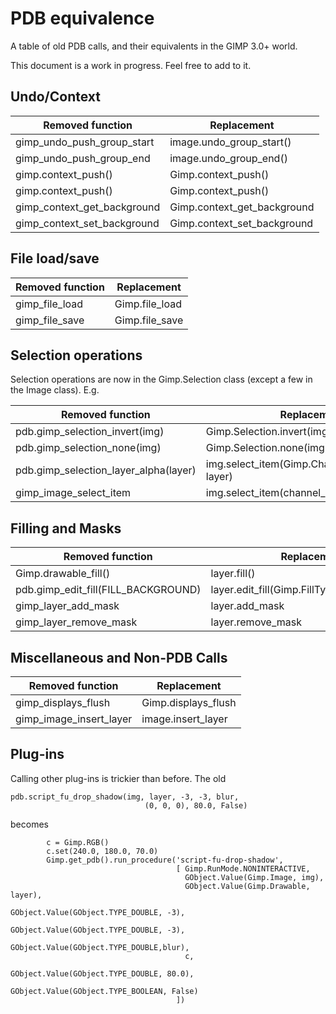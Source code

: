 # PDB equivalence

A table of old PDB calls, and their equivalents in the GIMP 3.0+ world.

This document is a work in progress. Feel free to add to it.

## Undo/Context

| Removed function                 | Replacement                   |
| -------------------------------- | ----------------------------
| gimp_undo_push_group_start       | image.undo_group_start() |
| gimp_undo_push_group_end         | image.undo_group_end() |
| gimp.context_push()              | Gimp.context_push()   |
| gimp.context_push()              | Gimp.context_push()   |
| gimp_context_get_background      | Gimp.context_get_background
| gimp_context_set_background      | Gimp.context_set_background

## File load/save

| Removed function                 | Replacement                   |
| -------------------------------- | ----------------------------
| gimp_file_load                   | Gimp.file_load |
| gimp_file_save                   | Gimp.file_save |

## Selection operations

Selection operations are now in the Gimp.Selection class (except
a few in the Image class). E.g.

| Removed function                 | Replacement                   |
| -------------------------------- | ----------------------------
| pdb.gimp_selection_invert(img)   | Gimp.Selection.invert(img) |
| pdb.gimp_selection_none(img)     | Gimp.Selection.none(img) |
| pdb.gimp_selection_layer_alpha(layer) | img.select_item(Gimp.ChannelOps.REPLACE, layer) |
| gimp_image_select_item           | img.select_item(channel_op, layer) |

## Filling and Masks

| Removed function                 | Replacement                   |
| -------------------------------- | ----------------------------
| Gimp.drawable_fill()             | layer.fill() |
| pdb.gimp_edit_fill(FILL_BACKGROUND)  | layer.edit_fill(Gimp.FillType.BACKGROUND) |
| gimp_layer_add_mask              | layer.add_mask
| gimp_layer_remove_mask           | layer.remove_mask

## Miscellaneous and Non-PDB Calls

| Removed function                 | Replacement                   |
| -------------------------------- | ----------------------------
| gimp_displays_flush              | Gimp.displays_flush
| gimp_image_insert_layer          | image.insert_layer


## Plug-ins

Calling other plug-ins is trickier than before. The old
```
pdb.script_fu_drop_shadow(img, layer, -3, -3, blur,
                              (0, 0, 0), 80.0, False)
```
becomes
```
        c = Gimp.RGB()
        c.set(240.0, 180.0, 70.0)
        Gimp.get_pdb().run_procedure('script-fu-drop-shadow',
                                     [ Gimp.RunMode.NONINTERACTIVE,
                                       GObject.Value(Gimp.Image, img),
                                       GObject.Value(Gimp.Drawable, layer),
                                       GObject.Value(GObject.TYPE_DOUBLE, -3),
                                       GObject.Value(GObject.TYPE_DOUBLE, -3),
                                       GObject.Value(GObject.TYPE_DOUBLE,blur),
                                       c,
                                       GObject.Value(GObject.TYPE_DOUBLE, 80.0),
                                       GObject.Value(GObject.TYPE_BOOLEAN, False)
                                     ])
```
